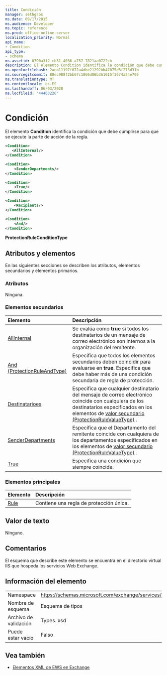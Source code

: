 ```yaml
---
title: Condición
manager: sethgros
ms.date: 09/17/2015
ms.audience: Developer
ms.topic: reference
ms.prod: office-online-server
localization_priority: Normal
api_name:
- Condition
api_type:
- schema
ms.assetid: 0790a3f2-cb31-4036-a757-7821aa0722cb
description: El elemento Condition identifica la condición que debe cumplirse para que se ejecute la parte de acción de la regla.
ms.openlocfilehash: 2aea11197f072a4dbe21292bb47075d6f273d31b
ms.sourcegitcommit: 88ec988f2bb67c1866d06b361615f3674a24e795
ms.translationtype: MT
ms.contentlocale: es-ES
ms.lasthandoff: 06/03/2020
ms.locfileid: "44463226"
---
```

# <a name="condition"></a>Condición

El elemento **Condition** identifica la condición que debe cumplirse para que se ejecute la parte de acción de la regla. 
  
```xml
<Condition>
   <AllInternal/>
</Condition>
```

```xml
<Condition> 
    <SenderDepartments/> 
</Condition>
```

```xml
<Condition> 
    <True/> 
</Condition>
```

```xml
<Condition> 
    <Recipients/> 
</Condition>
```

```xml
<Condition> 
    <And/> 
</Condition>
```

**ProtectionRuleConditionType**

## <a name="attributes-and-elements"></a>Atributos y elementos

En las siguientes secciones se describen los atributos, elementos secundarios y elementos primarios.
  
### <a name="attributes"></a>Atributos

Ninguna.
  
### <a name="child-elements"></a>Elementos secundarios

|**Elemento**|**Descripción**|
|:-----|:-----|
|[AllInternal](allinternal.md) <br/> |Se evalúa como **true** si todos los destinatarios de un mensaje de correo electrónico son internos a la organización del remitente.  <br/> |
|[And (ProtectionRuleAndType)](and-protectionruleandtype.md) <br/> |Especifica que todos los elementos secundarios deben coincidir para evaluarse en **true**. Especifica que debe haber más de una condición secundaria de regla de protección.  <br/> |
|[Destinatarioes](recipientis.md) <br/> |Especifica que cualquier destinatario del mensaje de correo electrónico coincide con cualquiera de los destinatarios especificados en los elementos de [valor secundario (ProtectionRuleValueType)](value-protectionrulevaluetype.md) .  <br/> |
|[SenderDepartments](senderdepartments.md) <br/> |Especifica que el Departamento del remitente coincide con cualquiera de los departamentos especificados en los elementos de [valor secundario (ProtectionRuleValueType)](value-protectionrulevaluetype.md) .  <br/> |
|[True](true.md) <br/> |Especifica una condición que siempre coincide.  <br/> |
   
### <a name="parent-elements"></a>Elementos principales

|**Elemento**|**Descripción**|
|:-----|:-----|
|[Rule](rule.md) <br/> |Contiene una regla de protección única.  <br/> |
   
## <a name="text-value"></a>Valor de texto

Ninguno.
  
## <a name="remarks"></a>Comentarios

El esquema que describe este elemento se encuentra en el directorio virtual IIS que hospeda los servicios Web Exchange.
  
## <a name="element-information"></a>Información del elemento

|||
|:-----|:-----|
|Namespace  <br/> |https://schemas.microsoft.com/exchange/services/2006/types  <br/> |
|Nombre de esquema  <br/> |Esquema de tipos  <br/> |
|Archivo de validación  <br/> |Types. xsd  <br/> |
|Puede estar vacío  <br/> |Falso  <br/> |
   
## <a name="see-also"></a>Vea también

- [Elementos XML de EWS en Exchange](ews-xml-elements-in-exchange.md)

